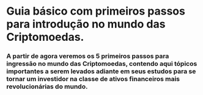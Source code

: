 # Guia básico com primeiros passos para introdução no mundo das Criptomoedas.

### A partir de agora veremos os 5 primeiros passos para ingressão no mundo das Criptomoedas, contendo aqui tópicos importantes a serem levados adiante em seus estudos para se tornar um investidor na classe de ativos financeiros mais revolucionárias do mundo.

